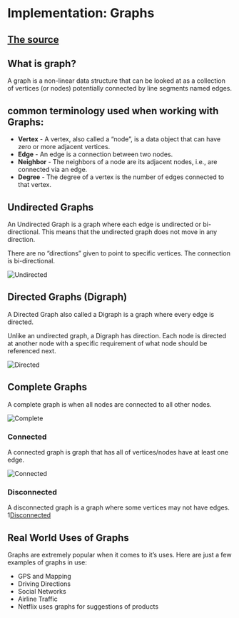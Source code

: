 # Implementation: Graphs
## [The source](https://codefellows.github.io/common_curriculum/data_structures_and_algorithms/Code_401/class-35/resources/graphs.html)
## What is graph?

A graph is a non-linear data structure that can be looked at as a collection of vertices (or nodes) potentially connected by line segments named edges.


## common terminology used when working with Graphs:

+ **Vertex** - A vertex, also called a “node”, is a data object that can have zero or more adjacent vertices.
+ **Edge** - An edge is a connection between two nodes.
+ **Neighbor** - The neighbors of a node are its adjacent nodes, i.e., are connected via an edge.
+ **Degree** - The degree of a vertex is the number of edges connected to that vertex.

## Undirected Graphs

An Undirected Graph is a graph where each edge is undirected or bi-directional. This means that the undirected graph does not move in any direction.


 There are no “directions” given to point to specific vertices. The connection is bi-directional.
 
![Undirected](https://codefellows.github.io/common_curriculum/data_structures_and_algorithms/Code_401/class-35/resources/assets/UndirectedGraph.PNG)

## Directed Graphs (Digraph)
A Directed Graph also called a Digraph is a graph where every edge is directed.

Unlike an undirected graph, a Digraph has direction. Each node is directed at another node with a specific requirement of what node should be referenced next.

![Directed](https://codefellows.github.io/common_curriculum/data_structures_and_algorithms/Code_401/class-35/resources/assets/DirectedGraph.PNG)

## Complete Graphs
A complete graph is when all nodes are connected to all other nodes.

![Complete](https://codefellows.github.io/common_curriculum/data_structures_and_algorithms/Code_401/class-35/resources/assets/CompleteGraph.PNG)


### Connected
A connected graph is graph that has all of vertices/nodes have at least one edge.

![Connected](https://codefellows.github.io/common_curriculum/data_structures_and_algorithms/Code_401/class-35/resources/assets/ConnectedGraph.PNG)

### Disconnected
A disconnected graph is a graph where some vertices may not have edges.
1[Disconnected](https://codefellows.github.io/common_curriculum/data_structures_and_algorithms/Code_401/class-35/resources/assets/DisconnectedGraph.PNG)

## Real World Uses of Graphs
Graphs are extremely popular when it comes to it’s uses. Here are just a few examples of graphs in use:

+ GPS and Mapping
+ Driving Directions
+ Social Networks
+ Airline Traffic
+ Netflix uses graphs for suggestions of products
